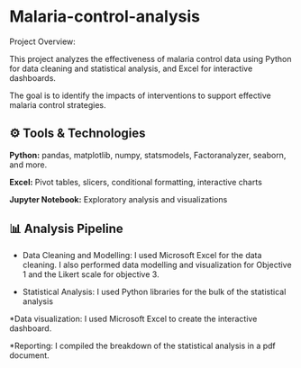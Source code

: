 # Malaria-control-analysis

 Project Overview:

This project analyzes the effectiveness of malaria control data using Python for data cleaning and statistical analysis, and Excel for interactive dashboards.

The goal is to identify the impacts of interventions to support effective malaria control strategies.

## ⚙️ Tools & Technologies

**Python:** pandas, matplotlib, numpy, statsmodels, Factoranalyzer, seaborn, and more.

**Excel:** Pivot tables, slicers, conditional formatting, interactive charts

**Jupyter Notebook:** Exploratory analysis and visualizations


## 📊 Analysis Pipeline

* Data Cleaning and Modelling:
 I used Microsoft Excel for the data cleaning. I also performed data modelling and visualization for Objective 1 and the Likert scale for objective 3.

* Statistical Analysis: I used Python libraries for the bulk of the statistical analysis

*Data visualization: I used Microsoft Excel to create the interactive dashboard.

*Reporting: I compiled the breakdown of the statistical analysis in a pdf document.

